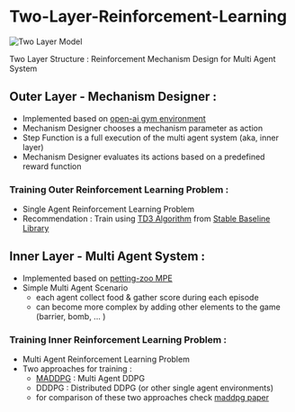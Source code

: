 # Two-Layer-Reinforcement-Learning


![Two Layer Model](https://i.ibb.co/hL8bGNp/two-layer.png)



Two Layer Structure : Reinforcement Mechanism Design for Multi Agent System 

## Outer Layer - Mechanism Designer :

- Implemented based on [open-ai gym environment](https://gym.openai.com/)
- Mechanism Designer chooses a mechanism parameter as action
- Step Function is a full execution of the multi agent system (aka, inner layer)
- Mechanism Designer evaluates its actions based on a predefined reward function

### Training Outer Reinforcement Learning Problem :
- Single Agent Reinforcement Learning Problem
- Recommendation : Train using [TD3 Algorithm](https://stable-baselines.readthedocs.io/en/master/modules/td3.html) from [Stable Baseline Library](https://stable-baselines.readthedocs.io/en/master/)


## Inner Layer - Multi Agent System :

- Implemented based on [petting-zoo MPE](https://www.pettingzoo.ml/mpe)
- Simple Multi Agent Scenario
   - each agent collect food & gather score during each episode
   - can become more complex by adding other elements to the game (barrier, bomb, ... )


### Training Inner Reinforcement Learning Problem :
- Multi Agent Reinforcement Learning Problem
- Two approaches for training :
   - [MADDPG](https://github.com/openai/maddpg) : Multi Agent DDPG
   - DDDPG : Distributed DDPG (or other single agent environments)
   - for comparison of these two approaches check [maddpg paper](https://arxiv.org/pdf/1706.02275.pdf)
